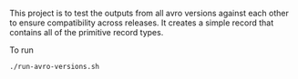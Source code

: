 This project is to test the outputs from all avro versions against each other to ensure compatibility across releases. It creates a simple record that contains all of the primitive record types.

To run 

```
./run-avro-versions.sh
```